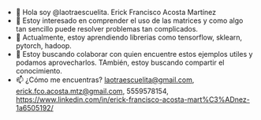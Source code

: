 - 👋 Hola soy @laotraescuelita. Erick Francisco Acosta Martínez
- 👀 Estoy interesado en comprender el uso de las matrices y como algo tan sencillo puede resolver problemas tan complicados.
- 🌱 Actualmente, estoy aprendiendo librerias como tensorflow, sklearn, pytorch, hadoop.
- 💞️ Estoy buscando colaborar con quien encuentre estos ejemplos utiles y podamos aprovecharlos. TAmbién, estoy buscando compartir el conocimiento.
- 📫 ¿Cómo me encuentras? 
laotraescuelita@gmail.com,
erick.fco.acosta.mtz@gmail.com,
5559578154,
https://www.linkedin.com/in/erick-francisco-acosta-mart%C3%ADnez-1a6505192/

